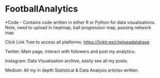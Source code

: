 # FootballAnalytics


*Code - Contains code written in either R or Python for data visualisations. Note, need to upload in heatmap, ball progression map, passing network map


Click Link Tree to access all platforms: https://linktr.ee/chelseadatabase

Twitter: Main page, interact with followers and post my analytics.

Instagram: Data Visualisation archive, easily see all my posts.

Medium: All my in depth Statistical & Data Analysis articles written.
